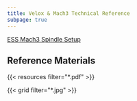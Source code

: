 ```yaml
---
title: Velox & Mach3 Technical Reference
subpage: true
---
```


[ESS Mach3 Spindle Setup](https://warp9td.com/index.php/gettingstarted/setting-up-the-smoothstepper-and-mach#:~:text=Spindle%20Setup%20for%20Mach3%20ESS%3A)


## Reference Materials
{{< resources filter="*.pdf" >}}

{{< grid filter="*.jpg" >}}

